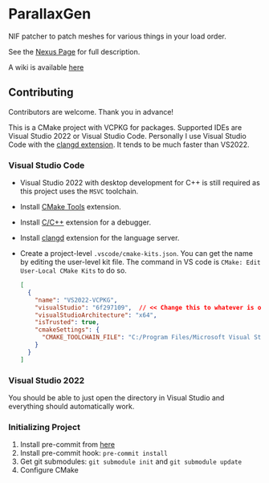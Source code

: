 # ParallaxGen

NIF patcher to patch meshes for various things in your load order.

See the [Nexus Page](https://www.nexusmods.com/skyrimspecialedition/mods/120946) for full description.

A wiki is available [here](https://github.com/hakasapl/ParallaxGen/wiki)

## Contributing

Contributors are welcome. Thank you in advance!

This is a CMake project with VCPKG for packages. Supported IDEs are Visual Studio 2022 or Visual Studio Code. Personally I use Visual Studio Code with the [clangd extension](https://marketplace.visualstudio.com/items?itemName=llvm-vs-code-extensions.vscode-clangd). It tends to be much faster than VS2022.

### Visual Studio Code

* Visual Studio 2022 with desktop development for C++ is still required as this project uses the `MSVC` toolchain.
* Install [CMake Tools](https://marketplace.visualstudio.com/items?itemName=ms-vscode.cmake-tools) extension.
* Install [C/C++](https://marketplace.visualstudio.com/items?itemName=ms-vscode.cpptools) extension for a debugger.
* Install [clangd](https://marketplace.visualstudio.com/items?itemName=llvm-vs-code-extensions.vscode-clangd) extension for the language server.
* Create a project-level `.vscode/cmake-kits.json`. You can get the name by editing the user-level kit file. The command in VS code is `CMake: Edit User-Local CMake Kits` to do so.

  ```json
  [
    {
      "name": "VS2022-VCPKG",
      "visualStudio": "6f297109",  // << Change this to whatever is on your system
      "visualStudioArchitecture": "x64",
      "isTrusted": true,
      "cmakeSettings": {
        "CMAKE_TOOLCHAIN_FILE": "C:/Program Files/Microsoft Visual Studio/2022/Community/VC/vcpkg/scripts/buildsystems/vcpkg.cmake"  // << Change this to where it is on your system
      }
    }
  ]
  ```

### Visual Studio 2022

You should be able to just open the directory in Visual Studio and everything should automatically work.

### Initializing Project

1. Install pre-commit from [here](https://pre-commit.com/)
1. Install pre-commit hook: `pre-commit install`
1. Get git submodules: `git submodule init` and `git submodule update`
1. Configure CMake
